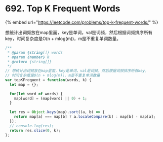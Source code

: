 # 692. Top K Frequent Words

{% embed url="https://leetcode.com/problems/top-k-frequent-words/" %}

想统计出词频放在map里面，key是单词，val是词频，然后根据词频排序所有key，时间复杂度是O\(n + mlog\(m\)\)，m是不重复单词数量。

```javascript
/**
 * @param {string[]} words
 * @param {number} k
 * @return {string[]}
 */
// 想统计出词频放在map里面，key是单词，val是词频，然后根据词频排序所有key，
// 时间复杂度是O(n + mlog(m))，m是不重复单词数量
var topKFrequent = function(words, k) {
  let map = {};
  
  for(let word of words) {
    map[word] = (map[word] || 0) + 1;
  }
  
  let res = Object.keys(map).sort((a, b) => {
    return map[a] === map[b] ? a.localeCompare(b) : map[b] - map[a];
  });
  // console.log(res);
  return res.slice(0, k);
};
```

